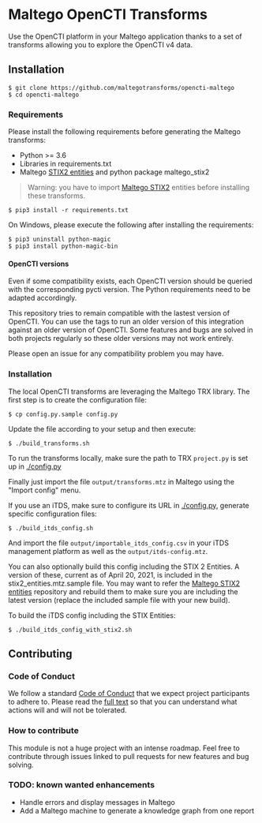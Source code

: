 # Maltego OpenCTI Transforms

Use the OpenCTI platform in your Maltego application thanks to a set of transforms allowing you to explore the OpenCTI v4 data.

## Installation

```
$ git clone https://github.com/maltegotransforms/opencti-maltego
$ cd opencti-maltego
```

### Requirements

Please install the following requirements before generating the Maltego transforms:

- Python >= 3.6
- Libraries in requirements.txt
- Maltego [STIX2 entities](https://github.com/maltegotransforms/maltego-stix2) and python package maltego_stix2

> Warning: you have to import [Maltego STIX2](https://github.com/maltegotransforms/maltego-stix2) entities before installing these transforms.

```
$ pip3 install -r requirements.txt
```

On Windows, please execute the following after installing the requirements:

```
$ pip3 uninstall python-magic
$ pip3 install python-magic-bin
```

#### OpenCTI versions

Even if some compatibility exists, each OpenCTI version should be queried with the corresponding pycti version. The Python requirements need to be adapted accordingly.  

This repository tries to remain compatible with the lastest version of OpenCTI.  You can use the tags to run an older version of this integration against an older version of OpenCTI. Some features and bugs are solved in both projects regularly so these older versions may not work entirely.  

Please open an issue for any compatibility problem you may have.  

### Installation

The local OpenCTI transforms are leveraging the Maltego TRX library. The first step is to create the configuration file:

```
$ cp config.py.sample config.py
```

Update the file according to your setup and then execute:

```
$ ./build_transforms.sh
```

To run the transforms locally, make sure the path to TRX `project.py` is set up in [./config.py](./config.py)

Finally just import the file `output/transforms.mtz` in Maltego using the "Import config" menu.

If you use an iTDS, make sure to configure its URL in [./config.py](./config.py), generate specific configuration files:

```
$ ./build_itds_config.sh
```

And import the file `output/importable_itds_config.csv` in your iTDS management platform as well as the `output/itds-config.mtz`.

You can also optionally build this config including the STIX 2 Entities. A version of these, current as of April 20, 2021, 
is included in the stix2_entities.mtz.sample file. You may want to refer the [Maltego STIX2 entities](https://github.com/maltegotransforms/maltego-stix2)
repository and rebuild them to make sure you are including the latest version (replace the included sample file with your new build).

To build the iTDS config including the STIX Entities:

```
$ ./build_itds_config_with_stix2.sh
```

## Contributing

### Code of Conduct

We follow a standard [Code of Conduct](CODE_OF_CONDUCT.md) that we expect project participants to adhere to. Please read the [full text](CODE_OF_CONDUCT.md) so that you can understand what actions will and will not be tolerated.

### How to contribute

This module is not a huge project with an intense roadmap. Feel free to contribute through issues linked to pull requests for new features and bug solving.

### TODO: known wanted enhancements

- Handle errors and display messages in Maltego
- Add a Maltego machine to generate a knowledge graph from one report

